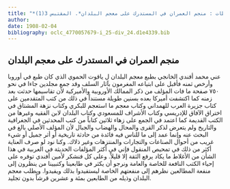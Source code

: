 ```yaml
---
title: "*مطبوعات ومخطوطات : منجم العمران في المستدرك على معجم البلدان*. المقتبس 3(1)"
author: 
date: 1908-02-04
bibliography: oclc_4770057679-i_25-div_24.d1e4339.bib
---
```




##  منجم العمران   في المستدرك على معجم البلدان 


 عني  محمد أفندي الخانجي  بطبع  معجم البلدان  ل  ياقوت  الحموي  الذي كان طبع في أوروبا وأرخص ثمنه فأقبل على ابتياعه المغرمون بآثار السلف وقد جمع مجلدين جاءا في نحو  ٧٥٠  صفحة ما فات المؤلف من ذكر الممالك الأوروبية والأميركية لأن تقاسيمها حدثت بعد زمنه كما اكتشفت أميركا بعده بسنين طويلة مستنداً في ذلك من كتب المتقدمين على كتاب جزيرة العرب للهمداني وكتاب معجم ما استعجم للبكري وكتاب نزهة المشتاق في اختراق الآفاق للإدريسي وكتاب الأشراف للمسعودي وكتاب البلدان لابن الفقيه وغيرها من الكتب القديمة كما اعتمد في الجمع على زهاء  ثلاثين  كتاباً من كتب المحدثين في الجغرافية والتاريخ ولم يتعرض لذكر القرى والمحال والهضاب والجبال لأن المؤلف الأصلي بالغ في البحث عنه وإنما عمد إلى ما للناس فيه فائدة من حادثة تاريخية أو أثر جميل أو شيء غريب من أحوال الصناعات والتجارات والمنتزهات وغير ذلاك. وكنا نود لو صرف العناية أكثر من ذلك في تمحيص المنقول فإني في أكثر المؤلفات الحديثة في العربية في هذا الشأن من الأغلاط ما يكاد يرفع الثقة إلا قليلاً. وعلى كل فنشكر لأمين أفندي توفره على إحياء الكتب النافعة للخاصة والعامة ونرجو أن يكثر في طابعينا وكتبيينا من ينظرون إلى منفعة المطالعين نظرهم إلى منفعتهم الخاصة ليستفيدوا بذلك ويفيدوا. ويطلب معجم البلدان وذيله من الطابعين بمئة و  عشرين  قرشاً بدون تجليد. 
